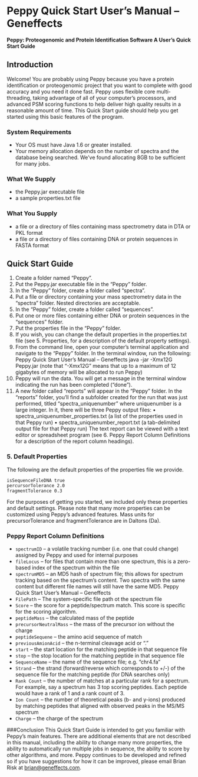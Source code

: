 # Peppy Quick Start User’s Manual – Geneffects
**Peppy: Proteogenomic and Protein Identification Software
A User’s Quick Start Guide**

## Introduction
Welcome! You are probably using Peppy because you have a protein identification or
proteogenomic project that you want to complete with good accuracy and you need it done fast.
Peppy uses flexible core multi-threading, taking advantage of all of your computer’s processors,
and advanced PSM scoring functions to help deliver high quality results in a reasonable amount
of time. This Quick Start guide should help you get started using this basic features of the
program.

### System Requirements
* Your OS must have Java 1.6 or greater installed.
* Your memory allocation depends on the number of spectra and the database being
   searched. We’ve found allocating 8GB to be sufficient for many jobs.

### What We Supply
* the Peppy.jar executable file
* a sample properties.txt file

### What You Supply
* a file or a directory of files containing mass spectrometry data in DTA or PKL format
* a file or a directory of files containing DNA or protein sequences in FASTA format

## Quick Start Guide
1. Create a folder named “Peppy”.
2. Put the Peppy.jar executable file in the “Peppy” folder.
3. In the “Peppy” folder, create a folder called “spectra”.
4. Put a file or directory containing your mass spectrometry data in the “spectra” folder.
   Nested directories are acceptable.
5. In the “Peppy” folder, create a folder called “sequences”.
6. Put one or more files containing either DNA or protein sequences in the “sequences”
   folder.
7. Put the properties file in the “Peppy” folder.
8. If you wish, you can change the default properties in the properties.txt file (see 5.
   Properties, for a description of the default property settings).
9. From the command line, open your computer’s terminal application and navigate to the
   “Peppy” folder. In the terminal window, run the following:
   Peppy Quick Start User’s Manual – Geneffects
   java -jar -Xmx12G Peppy.jar
   (note that “-Xmx12G” means that up to a maximum of 12 gigabytes of memory will be
   allocated to run Peppy)
10. Peppy will run the data. You will get a message in the terminal window indicating the
    run has been completed (“done”).
11. A new folder called “reports” will appear in the “Peppy” folder. In the “reports” folder,
    you’ll find a subfolder created for the run that was just performed, titled
    “spectra_uniquenumber” where uniquenumber is a large integer. In it, there will be three
    Peppy output files:
    • spectra_uniquenumber_properties.txt (a list of the properties used in that Peppy run)
    • spectra_uniquenumber_report.txt (a tab-delimited output file for that Peppy run)
    The text report can be viewed with a text editor or spreadsheet program (see 6. Peppy
    Report Column Definitions for a description of the report column headings).


### 5. Default Properties
The following are the default properties of the properties file we provide.

```
isSequenceFileDNA true
percursorTolerance 2.0
fragmentTolerance 0.3
```

For the purposes of getting you started, we included only these properties and default settings.
Please note that many more properties can be customized using Peppy’s advanced features.
Mass units for precursorTolerance and fragmentTolerance are in Daltons (Da).

### Peppy Report Column Definitions
* `spectrumID` – a volatile tracking number (i.e. one that could change) assigned by Peppy
and used for internal purposes
* `fileLocus` – for files that contain more than one spectrum, this is a zero-based index of
the spectrum within the file
* `spectrumMD5` – an MD5 hash of spectrum file; this allows for spectrum tracking based
on the spectrum’s content. Two spectra with the same content but different file names
will still have the same MD5.
Peppy Quick Start User’s Manual – Geneffects
* `FilePath` – The system-specific file path ot the spectrum file
* `Score` – the score for a peptide/spectrum match. This score is specific for the scoring
algorithm.
* `peptideMass` – the calculated mass of the peptide
* `precursorNeutralMass` – the mass of the precursor ion without the charge
* `peptideSequene` – the amino acid sequence of match
* `previousAmionAcid` – the n-terminal cleavage acid or “.”
* `start` – the start location for the matching peptide in that sequence file
* `stop` – the stop location for the matching peptide in that sequence file
* `SequenceName` – the name of the sequence file; e.g. “chr4.fa”
* `Strand` – the strand (forward/reverse which corresponds to +/-) of the sequence file for
the matching peptide (for DNA searches only)
* `Rank Count` – the number of matches at a particular rank for a spectrum. For example,
say a spectrum has 3 top scoring peptides. Each peptide would have a rank of 1 and a
rank count of 3.
* `Ion Count` – the number of theoretical peaks (b- and y-ions) produced by matching
peptides that aligned with observed peaks in the MS/MS spectrum
* `Charge` – the charge of the spectrum

###Conclusion
This Quick Start Guide is intended to get you familiar with Peppy’s main features. There are
additional elements that are not described in this manual, including the ability to change many
more properties, the ability to automatically run multiple jobs in sequence, the ability to score by
other algorithms, and more. Peppy continues to be developed and refined so if you have
suggestions for how it can be improved, please email Brian Risk at brian@geneffects.com.